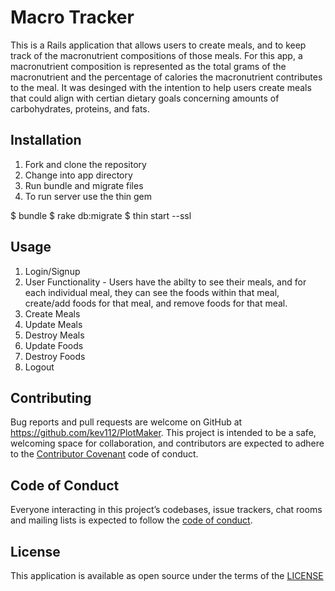 # Macro Tracker

This is a Rails application that allows users to create meals, and to keep track of the macronutrient compositions of those meals. For this app, a macronutrient composition is represented as the total grams of the macronutrient and the percentage of calories the macronutrient contributes to the meal. It was desinged with the intention to help users create meals that could align with certian dietary goals concerning amounts of carbohydrates, proteins, and fats.


## Installation

1. Fork and clone the repository
2. Change into app directory 
3. Run bundle and migrate files      
4. To run server use the thin gem
       
        
$ bundle
$ rake db:migrate
$ thin start --ssl
        

## Usage

1. Login/Signup
2. User Functionality 
        - Users have the abilty to see their meals, and for each individual meal, they can see the foods within that meal, create/add foods for that meal, and remove foods for that meal.
3. Create Meals
4. Update Meals
5. Destroy Meals
6. Update Foods
7. Destroy Foods
8. Logout 


## Contributing

Bug reports and pull requests are welcome on GitHub at https://github.com/kev112/PlotMaker. This project is intended to be a safe, welcoming space for collaboration, and contributors are expected to adhere to the [Contributor Covenant](http://contributor-covenant.org) code of conduct.

## Code of Conduct

Everyone interacting in this project’s codebases, issue trackers, chat rooms and mailing lists is expected to follow the [code of conduct](https://github.com/freeWillee/project-manager_001/blob/master/CODE_OF_CONDUCT.md).

## License

This application is available as open source under the terms of the
        <a href="LICENSE.md">LICENSE</a>
        
 
 
